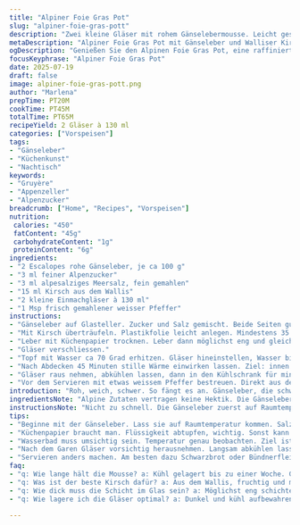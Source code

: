 ```yaml
---
title: "Alpiner Foie Gras Pot"
slug: "alpiner-foie-gras-pott"
description: "Zwei kleine Gläser mit rohem Gänselebermousse. Leicht gesalzen, etwas Zucker dazu. Dann ein Schuss Schweizer Kirsch statt Cognac. Leicht marinieren lassen, danach in Gläser pressen. Im warmen Wasserbad gegart, so dass die Temperatur um die 52 Grad bleibt. Langsam abkühlen lassen. Ein Hauch frisch gemahlener Pfeffer vor dem Servieren. Das Resultat ist eine alpine Variante, die Erinnerungen an Silsersee und Bündnerstube weckt. Haltbar bis eine Woche im Kühlschrank, geöffnet rasch verzehren."
metaDescription: "Alpiner Foie Gras Pot mit Gänseleber und Walliser Kirsch. Ein Hochgenuss der Alpenküche."
ogDescription: "Genießen Sie den Alpinen Foie Gras Pot, eine raffinierte, alpine Delikatesse aus Gänseleber."
focusKeyphrase: "Alpiner Foie Gras Pot"
date: 2025-07-19
draft: false
image: alpiner-foie-gras-pott.png
author: "Marlena"
prepTime: PT20M
cookTime: PT45M
totalTime: PT65M
recipeYield: 2 Gläser à 130 ml
categories: ["Vorspeisen"]
tags:
- "Gänseleber"
- "Küchenkunst"
- "Nachtisch"
keywords:
- "Gruyère"
- "Appenzeller"
- "Alpenzucker"
breadcrumb: ["Home", "Recipes", "Vorspeisen"]
nutrition: 
 calories: "450"
 fatContent: "45g"
 carbohydrateContent: "1g"
 proteinContent: "6g"
ingredients:
- "2 Escalopes rohe Gänseleber, je ca 100 g"
- "3 ml feiner Alpenzucker"
- "3 ml alpesalziges Meersalz, fein gemahlen"
- "15 ml Kirsch aus dem Wallis"
- "2 kleine Einmachgläser à 130 ml"
- "1 Msp frisch gemahlener weisser Pfeffer"
instructions:
- "Gänseleber auf Glasteller. Zucker und Salz gemischt. Beide Seiten gut bestreut."
- "Mit Kirsch überträufeln. Plastikfolie leicht anlegen. Mindestens 35 Minuten bei Raumtemperatur stehen lassen."
- "Leber mit Küchenpapier trocknen. Leber dann möglichst eng und gleichmässig in die zwei Gläser schichten und fest drücken. Dünne Scheiben schneiden, um den Platz optimal zu nutzen."
- "Gläser verschliessen."
- "Topf mit Wasser ca 70 Grad erhitzen. Gläser hineinstellen, Wasser bis rund drei Viertel Höhe füllen."
- "Nach Abdecken 45 Minuten stille Wärme einwirken lassen. Ziel: innen ca 52 Grad."
- "Gläser raus nehmen, abkühlen lassen, dann in den Kühlschrank für mindestens 24 Stunden."
- "Vor dem Servieren mit etwas weissem Pfeffer bestreuen. Direkt aus dem Glas servieren. Haltbar bis zu einer Woche gekühlt, nach Öffnen rasch essen."
introduction: "Roh, weich, schwer. So fängt es an. Gänseleber, die schwere Schönheit. Die Luft in den Alpen klar, die Zeit langsamer ticken. So soll’s sein. Kein Schnickschnack, Salz und Zucker. Ein kleiner Schuss Kirsch statt Cognac, bringt die Walliser Bergwelt rein. Alles auf Glas. Zusammenpressen. Wasserbad für die Ruhe. Die Temperatur hält, keiner drängt. 52 Grad, sanft, zart. Utensilien nah, eine scharfe Klinge auch. Warten, dann Kälte. Ein Alptraum, der nicht schnell vergeht. Die Geduld zahlt sich aus. Pfeffer obenauf, prickelnd. Gekühlt ist sie, bis zur Woche, geöffnet rasant verspeisen. So schmeckt der Berg, so schmeckt die Einfachheit."
ingredientsNote: "Alpine Zutaten vertragen keine Hektik. Die Gänseleber braucht Zeit, besser 100 Gramm als zu wenig, dann wird sie saftig, nicht trocken. Feiner Alpenzucker ist anders als normaler Haushaltszucker. Ertrage Süße, genau gewählt. Das Salz stammt aus der Walliser Alpenlandschaft – ein bisschen mineralisch, fein gemahlen, nicht grob. Der Kirsch ist das Highlight, ein echter aus den Tälern, nicht zu stark, eher rund und fruchtig. Statt Cognac die alpine Frische. Die Gläser sollten sauber und trocken sein, am besten Einmachgläser, damit der Inhalt gut hält und sich gut portionsweise essen lässt. Pfeffer frisch gemahlen, der Mühle vertraut, bringt ein bisschen Leben ins Spiel."
instructionsNote: "Nicht zu schnell. Die Gänseleber zuerst auf Raumtemperatur. Salz und Zucker gleichmässig auf beiden Seiten verteilen. Kurz stehen lassen für die Magie der Marinade. Dann umwickeln, damit die Aromen Zeit haben. Überschüssige Flüssigkeit mit Küchenpapier entfernen, sonst wird die Struktur wässrig. Leber in Gläser, möglichst dicht. Kleine Scheiben retten Platz und Form. Wasserbad nicht zu heiss, das ist eine Kunst. Zieltemperatur 52 Grad Max. Besser weniger als zu viel. Glasdeckel wollen korrekt sitzen, kein Wasser rein, keine Luft raus. Wenn fertig, Gläser raus, langsam kühlen, damit keine Fäden, keine Trennung entstehen. Mindestens 24 Stunden durchziehen lassen. Vor dem Essen nochmals Pfeffer drauf, frisch gemahlen, nicht alt. Den Bauch zum Schmelzen bringen, nicht die Temperatur des Ofens. Essen mit Schwarzem Brot oder etwas Bündnerfleisch servieren. Swiss Alpin pur."
tips:
- "Beginne mit der Gänseleber. Lass sie auf Raumtemperatur kommen. Salz und Zucker gleichmäßig verteilen. Geduld ist gefragt. Besser etwas länger stehen lassen. Aromen dadurch intensiver."
- "Küchenpapier braucht man. Flüssigkeit abtupfen, wichtig. Sonst kann die Mousse wässrig werden. Leber in Gläser schön aufschichten. Dicht und gleichmäßig. Nutzen die kleine Scheiben."
- "Wasserbad muss umsichtig sein. Temperatur genau beobachten. Ziel ist 52 Grad. Nicht zu heiß. Hitze soll sanft und gleichmäßig wirken. Dämpfen statt kochen. Das ist die Kunst."
- "Nach dem Garen Gläser vorsichtig herausnehmen. Langsam abkühlen lassen. Kühl stellen für mindestens 24 Stunden. Mehr Durchzug, bessere Konsistenz. Vor dem Servieren frisch mahlen."
- "Servieren anders machen. Am besten dazu Schwarzbrot oder Bündnerfleisch. Schmeckt durch den Kontrast anders. Perfekt zu einem Glas Walliser Rotwein. Ein Genuss der Alpen."
faq:
- "q: Wie lange hält die Mousse? a: Kühl gelagert bis zu einer Woche. Geöffnet schnell essen. Überprüfung wichtig. Wenn seltsam riecht, nicht mehr essen."
- "q: Was ist der beste Kirsch dafür? a: Aus dem Wallis, fruchtig und mild. Hochwertig. Verleiht Geschmack. Alternative: Edelbrandschnaps, aber Kirsch ist eleganter."
- "q: Wie dick muss die Schicht im Glas sein? a: Möglichst eng schichten. Egal ob Leber dick oder dünn geschnitten. Dicke Scheiben kräuseln die Struktur."
- "q: Wie lagere ich die Gläser optimal? a: Dunkel und kühl aufbewahren. Am besten im Kühlschrank. Sorgen, dass keine Luft daran kommt. Deckel richtig schließen."

---
```

